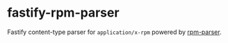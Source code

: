 # fastify-rpm-parser
Fastify content-type parser for `application/x-rpm` powered by [rpm-parser](https://github.com/dx3mod/rpm-parser).
